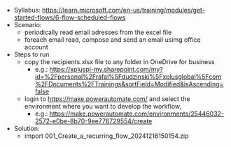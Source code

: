 - Syllabus: https://learn.microsoft.com/en-us/training/modules/get-started-flows/6-flow-scheduled-flows
- Scenario:
    - periodically read email adresses from the excel file
    - foreach email read, compose and send an email usimg office account
- Steps to run
    - copy the recipients.xlsx file to any folder in OneDrive for business
        - e.g.: https://xpluspl-my.sharepoint.com/my?id=%2Fpersonal%2Frafal%5Fdudzinski%5Fxplusglobal%5Fcom%2FDocuments%2FTrainings&sortField=Modified&isAscending=false
    - login to https://make.powerautomate.com/ and select the environment where you want to develop the workflow, 
        - e.g.: https://make.powerautomate.com/environments/25446032-2572-e0be-8b70-9ee776729554/create
- Solution:
    - import 001_Create_a_recurring_flow_20241216150154.zip
